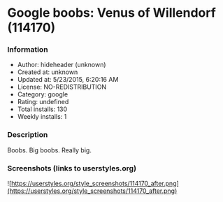 # Google boobs: Venus of Willendorf (114170)

### Information
- Author: hideheader (unknown)
- Created at: unknown
- Updated at: 5/23/2015, 6:20:16 AM
- License: NO-REDISTRIBUTION
- Category: google
- Rating: undefined
- Total installs: 130
- Weekly installs: 1


### Description
Boobs. Big boobs. Really big.


### Screenshots (links to userstyles.org)
![https://userstyles.org/style_screenshots/114170_after.png](https://userstyles.org/style_screenshots/114170_after.png)


